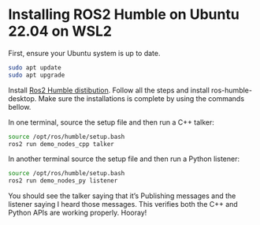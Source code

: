 
# Installing ROS2 Humble on Ubuntu 22.04 on WSL2 

First, ensure your Ubuntu system is up to date.

```bash
sudo apt update
sudo apt upgrade
```

Install [Ros2 Humble distibution](https://docs.ros.org/en/humble/Installation/Ubuntu-Install-Debians.html). Follow all the steps and install ros-humble-desktop. Make sure the installations is complete by using the commands bellow.

In one terminal, source the setup file and then run a C++ talker:

```bash
source /opt/ros/humble/setup.bash
ros2 run demo_nodes_cpp talker
```

In another terminal source the setup file and then run a Python listener:
```bash
source /opt/ros/humble/setup.bash
ros2 run demo_nodes_py listener
```
You should see the talker saying that it’s Publishing messages and the listener saying I heard those messages. This verifies both the C++ and Python APIs are working properly. Hooray!